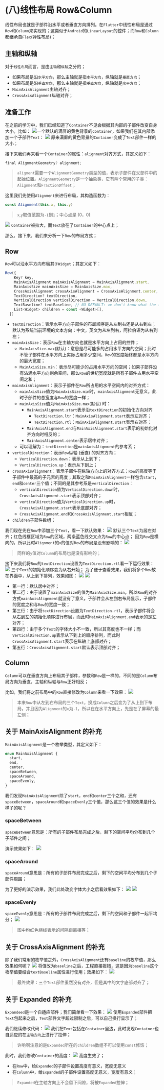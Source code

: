 # (八)线性布局 Row&Column

线性布局也就是子部件沿水平或者垂直方向排列。在`Flutter`中线性布局是通过`Row`和`Column`来实现的；这类似于`Android`的`LinearLayout`的控件；而`Row`和`Column`都继承自`Flex`(弹性布局)；

## 主轴和纵轴

对于`线性布局`而言，是由`主轴`和`纵轴`之分的；

- 如果布局是沿`水平方向`，那么主轴就是指`水平方向`，纵轴就是`垂直方向`；
- 如果布局是沿`垂直方向`，那么主轴就是指`垂直方向`，纵轴就是`水平方向`；
- `MainAxisAlignment`主轴对齐；
- `CrossAxisAlignment`纵轴对齐；

## 准备工作

在之前的学习中，我们已经知道了`Container`不见会根据其内部的子部件改变自身大小，比如： ![](./static/0839bf99314749a2a804ba1e616bd7f4~tplv-k3u1fbpfcp-zoom-in-crop-mark-1512-0-0-0.png)一个默认的满屏的黄色背景的`Container`，如果我们在其内部添加一个子部件`Text`： ![](./static/2cffc7d8be114f328b9de4105baecc4d~tplv-k3u1fbpfcp-zoom-in-crop-mark-1512-0-0-0.png) 原来满屏的黄色背景的`Container`变成了`Text`部件一样的大小； ​

接下来我们再来看一个`Container`的属性：`alignment`对齐方式，其定义如下：

```js
final AlignmentGeometry? alignment;
```

> `aligment`需要一个`AlignmentGeometry`类型的值，表示子部件在父部件中的起始位置。`AlignmentGeometry`是一个抽象类，它有两个常用的子类：`Alignment`和`FractionOffset`；

这里我们先使用`Alignment`来进行布局，其构造函数为：

```js
const Alignment(this.x, this.y)
```

> `x`,`y`取值范围为`-1`到`1`；中心点是 (0，0)

![](./static/2d4690610c5a4ca9b87916b25469e8d1~tplv-k3u1fbpfcp-zoom-in-crop-mark-1512-0-0-0.png) `Container`被拉大，而`Text`放在了`Container`的中心点上； ​

那么，接下来，我们来分析一下`Row`的布局方式；

## Row

`Row`可以沿水平方向布局其`子Widget`；其定义如下：

```js
Row({
    Key? key,
    MainAxisAlignment mainAxisAlignment = MainAxisAlignment.start,
    MainAxisSize mainAxisSize = MainAxisSize.max,
    CrossAxisAlignment crossAxisAlignment = CrossAxisAlignment.center,
    TextDirection? textDirection,
    VerticalDirection verticalDirection = VerticalDirection.down,
    TextBaseline? textBaseline, // NO DEFAULT: we don't know what the text's baseline should be
    List<Widget> children = const <Widget>[],
  })
```

- `textDirection`：表示水平方向子部件的布局顺序是从左到右还是从右到左；默认为系统当前环境的文本方向：中文，英文为从左到右，阿拉伯语为从右到左；
- `mainAxisSize`：表示`Row`在主轴方向也就是水平方向上占用的控件；
  - `MainAxisSize.max`(默认)：意思是尽可能多的占用水平方向的空间；此时不管子部件在水平方向上实际占用多少空间，`Row`的宽度始终都是水平方向的最大宽度；
  - `MainAxisSize.min`：表示尽可能少的占用水平方向的空间；如果子部件没有沾满水平方向剩余空间，那么`Row`的世纪宽度就是所有子部件占用水平空间之和；
- `mainAxisAlignment`：表示子部件在`Row`所占用的水平空间内的对齐方式：
  - `mainAxisSize`值为`MainAxisSize.min`时，`mainAxisAlignment`无意义，此时子部件的总宽度与`Row`的宽度一样；
  - `mainAxisSize`值为`MainAxisSize.max`(默认) 时：
    - `MainAxisAlignment.start`表示沿`textDirection`的初始化方向对齐
      - `TextDirection.ltr`：`MainAxisAlignment.start`表示左对齐；
      - `TextDirection.rtl`：`MainAxisAlignment.start`表示右对齐；
    - `MainAxisAlignment.end`与`MainAxisAlignment.start`表示的初始化对齐方向时相反的；
    - `MainAxisAlignment.center`表示居中对齐；
  - 可以理解为：`textDirection`是`mainAxisAlignment`的参考系；
- `verticalDirection`：表示`Row`纵轴 (垂直) 的对齐方向；
  - `VerticalDirection.down`：表示从上到下；
  - `VerticalDirection.up`：表示从下到上；
- `crossAxisAlignment`：表示子部件在纵轴方向上的对齐方式；`Row`的高度等于子部件中最高的子元素的高度；其取之和`MainAxisAlignment`一样包含`start`，`end`和`center`三个值；不同的是其参考系是`verticalDirection`：
  - `verticalDirection`值为`VerticalDirection.down`时，`CrossAxisAlignment.start`表示顶部对齐；
  - `verticalDirection`值为`VerticalDirection.up`时，`CrossAxisAlignment.start`表示底部对齐；
  - `CrossAxisAlignment.end`和`CrossAxisAlignment.start`相反；
- `children`子部件数组；

我们现在先在`Row`中添加三个`Text`，看一下默认效果： ![](./static/3c3c14c6363d42409d596ba267571ae7~tplv-k3u1fbpfcp-zoom-in-crop-mark-1512-0-0-0.png) 默认三个`Text`为居左对齐；红色线框区域为`Row`的区域，两条蓝色线交叉点为`Row`的中心点； 因为`Row`是横向的，所以此时`Alignment`的`x`的值对`Row`的布局是没有影响的： ![](./static/a6d6309c9bb7418c9b752d0d9b6423f9~tplv-k3u1fbpfcp-zoom-in-crop-mark-1512-0-0-0.png)

> 同样的`y`值对`Column`的布局也是没有影响的；

接下来我们将`Row`的`textDirection`设置为`TextDirection.rtl`看一下运行效果： ![](./static/f95d7dcb8d17483f9021f9d48cf03008~tplv-k3u1fbpfcp-zoom-in-crop-mark-1512-0-0-0.png) 三个`Text`的初始化顺序变为从右开始； 为了便于查看效果，我们将多个`Row`放在界面中，从上到下排列，效果如图： ![](./static/69c3fd308eb945d8958900b0710f4166~tplv-k3u1fbpfcp-zoom-in-crop-mark-1512-0-0-0.png) ![](./static/71749e7e37174c23ae2edf5075948189~tplv-k3u1fbpfcp-zoom-in-crop-mark-1512-0-0-0.png)

- 第一行：默认居中对齐；
- 第二行：由于设置了`mainAxisSize`的值为`MainAxisSize.min`，所以`Row`的对齐方式`mainAxisAlignment`就没有了意义，子部件会从左到右布局显示，子部件的宽度之和与`Row`的宽度一致；
- 第三行：由于将`textDirection`设置为`TextDirection.rtl`，表示子部件将会从右到左的初始化顺序进行布局，而此时`MainAxisAlignment.end`表示的是左对齐；
- 第四行：由于多个`Text`的字体大小不一致，所以其高度也不一样；而`VerticalDirection.up`表示从下到上的顺序排列，而此时`CrossAxisAlignment.start`表示在纵轴上底部对齐；
- 第五行：`CrossAxisAlignment.start`默认表示顶部对齐；

## Column

`Column`可以在垂直方向上布局其子部件，参数和`Row`是一样的，不同的是`Column`布局方向为垂直，主轴和纵轴与`Row`正好相反； ​

比如，我们将之前布局中的`Row`直接修改为`Column`来看一下效果： ![](./static/4060e9f2b4f5413b97ab4e4979a4ce27~tplv-k3u1fbpfcp-zoom-in-crop-mark-1512-0-0-0.png)

> 本来`Row`中从左到右布局的三个`Text`，换成`Column`之后变为了从上到下布局，并且因为`Alignment`的`x`为`-1`，所以在在水平方向上，先是在了屏幕的最左侧；

## 关于 MainAxisAlignment 的补充

`MainAxisAlignment`是一个枚举类型，其定义如下：

```js
enum MainAxisAlignment {
  start,
  end,
  center,
  spaceBetween,
  spaceAround,
  spaceEvenly,
}
```

我们发现`MainAxisAlignment`除了`start`，`end`和`center`三个之和，还有`spaceBetween`，`spaceAround`和`spaceEvenly`三个值，那么这三个值的效果是什么样子的呢？

### spaceBetween

`spaceBetween`意思是：所有的子部件布局完成之后，剩下的空间平均分布到几个子部件之间； ​

演示效果如下： ![](./static/c4671515f230434990f6658b6ad5eb6e~tplv-k3u1fbpfcp-zoom-in-crop-mark-1512-0-0-0.png)

### spaceAround

`spaceAround`意思是：所有的子部件布局完成之后，剩下的空间平均分布到几个子部件周围； ​

为了更好的演示效果，我们此处改变字体大小之后看效果如下： ![](./static/cf8bc991b95443bab7e05c3cd2e0a367~tplv-k3u1fbpfcp-zoom-in-crop-mark-1512-0-0-0.png) ![](./static/da04d433e419407bbf15f60edff96a7c~tplv-k3u1fbpfcp-zoom-in-crop-mark-1512-0-0-0.png)

### spaceEvenly

`spaceEvenly`意思是：所有的子部件布局完成之后，剩下的空间和子部件一起平均分； ![](./static/39102ab651e842e58d31c38bf8533022~tplv-k3u1fbpfcp-zoom-in-crop-mark-1512-0-0-0.png)

> 图中粉红色横线表示的间隔距离相等；

## 关于 CrossAxisAlignment 的补充

除了我们常用的枚举值之外，`CrossAxisAlignment`还有`baseline`的枚举值，那么效果如何呢？ ![](./static/26f1e9a160ad4a15b453ca8908405707~tplv-k3u1fbpfcp-zoom-in-crop-mark-1512-0-0-0.png) 将值改为`baseline`之后，工程直接报错，这是因为`baseline`这个枚举值要结合`textBaseline`属性进行使用；效果如下： ![](./static/47d82cce48c444cf82a58720ec3d3725~tplv-k3u1fbpfcp-zoom-in-crop-mark-1512-0-0-0.png)

> 最终效果：三个`Text`部件虽然没有对齐，但是其中的文字底部对齐了；

## 关于 Expanded 的补充

`Expandeed`是一个自适应部件；我们简单看一下效果： ![](./static/8d7cd791212241eeb4efb484ed1935aa~tplv-k3u1fbpfcp-zoom-in-crop-mark-1512-0-0-0.png) 使用`Expanded`部件把`Text`包起来之后，`Text`部件文字超过限制之后，可以自己换行显示了； ​

我们继续修改代码： ![](./static/d193d021260847bf9f0c06c6ae4456f6~tplv-k3u1fbpfcp-zoom-in-crop-mark-1512-0-0-0.png) 我们把`Text`包括在`Container`里边，此时发现`Container`也自适应的在`主轴方向`上进行了拉伸；

> 许哟啊注意的是`Expanded`所在的`children`数组不可以使用`const`修饰；

此时，我们修改`Container`的高度： ![](./static/1d7b80c021e148f7aa83e61f10a9411b~tplv-k3u1fbpfcp-zoom-in-crop-mark-1512-0-0-0.png) 高度生效了；

- 在`Row`中，给`Expanded`的子部件设置高度有意义，宽度无意义
- 在`Column`中，给`Expanded`的子部件设置高度无意义，宽度有意义；

> `Expanded`在主轴方向上不会留下间隙，将被`Expanded`拉伸；

